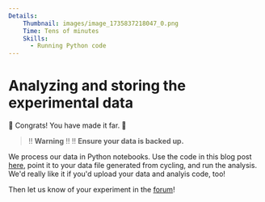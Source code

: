 ```yaml
---
Details:
    Thumbnail: images/image_1735837218047_0.png
    Time: Tens of minutes
    Skills:
      - Running Python code
---
```

<!-- There should be only one Header per page. You do not need to use all the keys -->
# Analyzing and storing the experimental data

🎉 Congrats! You have made it far. 🎉


>!! **Warning** 
>!!
>!! **Ensure your data is backed up.**

We process our data in Python notebooks. Use the code in this blog post [here](https://fbrc.dev/posts/progress-update-dev-kit/), point it to your data file generated from cycling, and run the analysis. We'd really like it if you'd upload your data and analyis code, too!

Then let us know of your experiment in the [forum](https://fbrc.nodebb.com/)!

